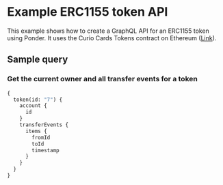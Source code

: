 # Example ERC1155 token API

This example shows how to create a GraphQL API for an ERC1155 token using Ponder. It uses the Curio Cards Tokens contract on Ethereum ([Link](https://etherscan.io/address/0x73da73ef3a6982109c4d5bdb0db9dd3e3783f313)).

## Sample query

### Get the current owner and all transfer events for a token

```graphql
{
  token(id: "7") {
    account {
      id
    }
    transferEvents {
      items {
        fromId
        toId
        timestamp
      }
    }
  }
}
```
